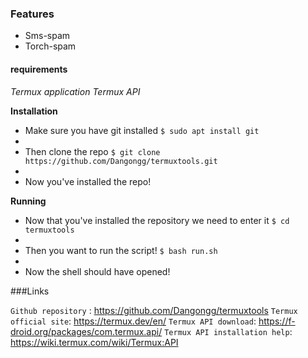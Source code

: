 ### Features

- Sms-spam
- Torch-spam

#### requirements
*Termux application*
*Termux API*




**Installation**

- Make sure you have git installed
`$ sudo apt install git`
-  
- Then clone the repo
`$ git clone https://github.com/Dangongg/termuxtools.git`
- 
- Now you've installed the repo!


**Running**
- Now that you've installed the repository we need to enter it
`$ cd termuxtools`
- 
- Then you want to run the script!
`$ bash run.sh`
- 
- Now the shell should have opened!

###Links



`Github repository` : <https://github.com/Dangongg/termuxtools>
`Termux official site`: <https://termux.dev/en/>
`Termux API download`: <https://f-droid.org/packages/com.termux.api/>
`Termux API installation help`: <https://wiki.termux.com/wiki/Termux:API>

